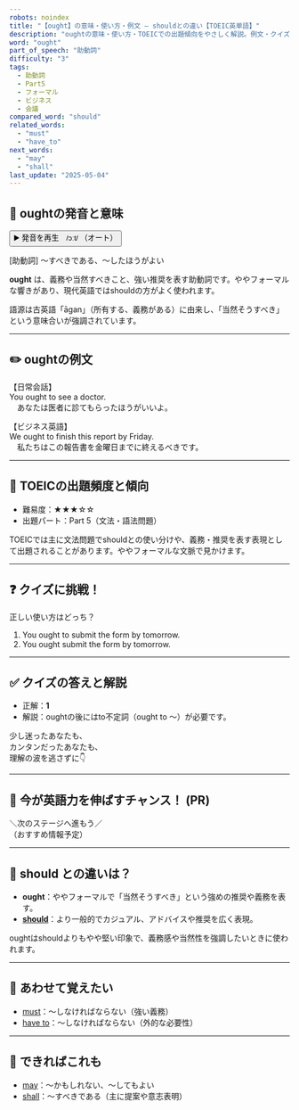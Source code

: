 ```yaml
---
robots: noindex
title: "【ought】の意味・使い方・例文 ― shouldとの違い【TOEIC英単語】"
description: "oughtの意味・使い方・TOEICでの出題傾向をやさしく解説。例文・クイズ付きでshouldとの違いもわかりやすく学べます。"
word: "ought"
part_of_speech: "助動詞"
difficulty: "3"
tags:
  - 助動詞
  - Part5
  - フォーマル
  - ビジネス
  - 会議
compared_word: "should"
related_words:
  - "must"
  - "have_to"
next_words:
  - "may"
  - "shall"
last_update: "2025-05-04"
---
```


## 🔰 oughtの発音と意味

<button class="play-audio" onclick="playTTS('ought')">
  <span class="play-audio-main">
    ▶️ 発音を再生　/ɔːt/
  </span>
  <span class="play-audio-sub">
    （オート）
  </span>
</button>

[助動詞] ～すべきである、～したほうがよい

**ought** は、義務や当然すべきこと、強い推奨を表す助動詞です。ややフォーマルな響きがあり、現代英語ではshouldの方がよく使われます。

語源は古英語「āgan」（所有する、義務がある）に由来し、「当然そうすべき」という意味合いが強調されています。

---

## ✏️ oughtの例文

【日常会話】  
You ought to see a doctor.  
　あなたは医者に診てもらったほうがいいよ。

【ビジネス英語】  
We ought to finish this report by Friday.  
　私たちはこの報告書を金曜日までに終えるべきです。

---

## 🎯 TOEICの出題頻度と傾向

- 難易度：★★★☆☆
- 出題パート：Part 5（文法・語法問題）

TOEICでは主に文法問題でshouldとの使い分けや、義務・推奨を表す表現として出題されることがあります。ややフォーマルな文脈で見かけます。

---

## ❓ クイズに挑戦！

正しい使い方はどっち？

1. You ought to submit the form by tomorrow.  
2. You ought submit the form by tomorrow.

---

## ✅ クイズの答えと解説

- 正解：**1**
- 解説：oughtの後にはto不定詞（ought to ～）が必要です。

少し迷ったあなたも、  
カンタンだったあなたも、  
理解の波を逃さずに👇️

---

## 🚀 今が英語力を伸ばすチャンス！ (PR)

<div class="info-center">
＼次のステージへ進もう／<br>  
（おすすめ情報予定）
</div>

---

## 🤔  should との違いは？

- **ought**：ややフォーマルで「当然そうすべき」という強めの推奨や義務を表す。
- **[should](/word/should/)**：より一般的でカジュアル、アドバイスや推奨を広く表現。

oughtはshouldよりもやや堅い印象で、義務感や当然性を強調したいときに使われます。

---

## 🧩 あわせて覚えたい

- [must](/word/must/)：～しなければならない（強い義務）
- [have to](/word/have_to/)：～しなければならない（外的な必要性）

---

## 📖 できればこれも

- [may](/word/may/)：～かもしれない、～してもよい
- [shall](/word/shall/)：～すべきである（主に提案や意志表明）


<!-- cvid: aid14_bid07 -->
